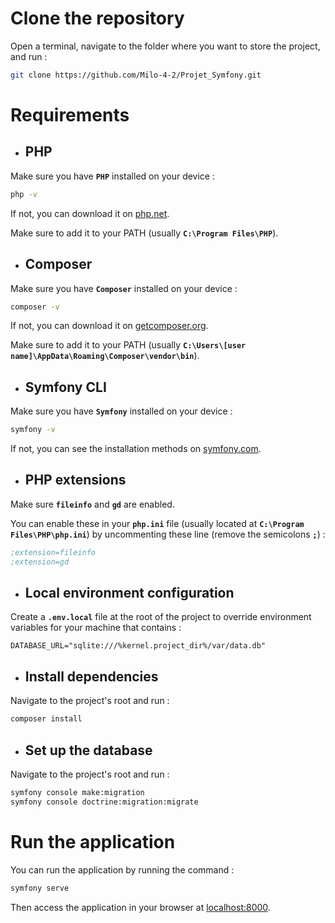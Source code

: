 # __Clone the repository__

Open a terminal, navigate to the folder where you want to store the project, and run :

```sh
git clone https://github.com/Milo-4-2/Projet_Symfony.git
```

# __Requirements__

- ## __PHP__

Make sure you have __`PHP`__ installed on your device : 

```sh
php -v
```

If not, you can download it on [php.net](https://www.php.net/downloads.php).

Make sure to add it to your PATH (usually __`C:\Program Files\PHP`__).

- ## __Composer__

Make sure you have __`Composer`__ installed on your device : 

```sh
composer -v
```

If not, you can download it on [getcomposer.org](https://getcomposer.org/download/).

Make sure to add it to your PATH (usually __`C:\Users\[user name]\AppData\Roaming\Composer\vendor\bin`__).

- ## __Symfony CLI__

Make sure you have __`Symfony`__ installed on your device :

```sh
symfony -v
```

If not, you can see the installation methods on [symfony.com](https://symfony.com/download).

- ## __PHP extensions__

Make sure __`fileinfo`__ and __`gd`__ are enabled.

You can enable these in your __`php.ini`__ file (usually located at __`C:\Program Files\PHP\php.ini`__) by uncommenting these line (remove the semicolons __`;`__) :

```ini
;extension=fileinfo
;extension=gd
```

- ## __Local environment configuration__

Create a __`.env.local`__ file at the root of the project to override environment variables for your machine that contains :

```dotenv
DATABASE_URL="sqlite:///%kernel.project_dir%/var/data.db"
```

- ## __Install dependencies__

Navigate to the project's root and run :

```sh
composer install
```

- ## __Set up the database__

Navigate to the project's root and run :

```sh
symfony console make:migration
symfony console doctrine:migration:migrate
```

# __Run the application__

You can run the application by running the command :

```sh
symfony serve
```

Then access the application in your browser at [localhost:8000](https://localhost:8000).
